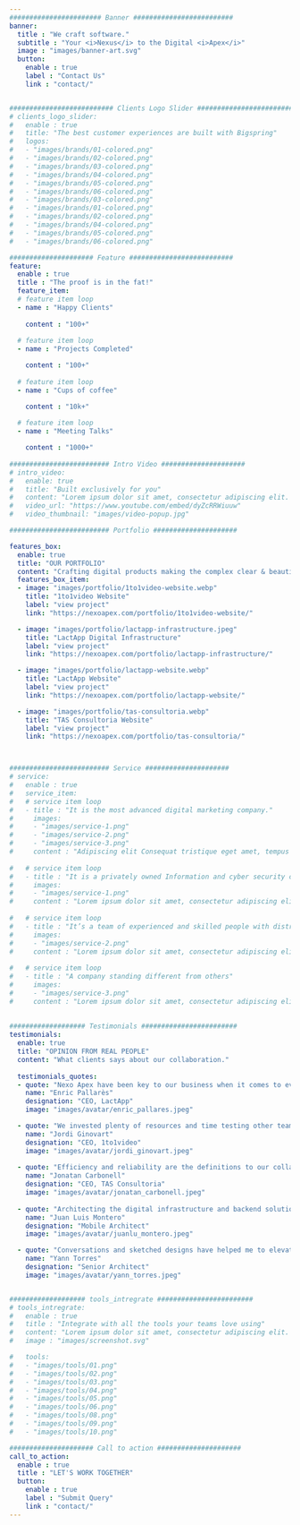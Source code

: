 ```yaml
---
####################### Banner #########################
banner:
  title : "We craft software."
  subtitle : "Your <i>Nexus</i> to the Digital <i>Apex</i>"
  image : "images/banner-art.svg"
  button:
    enable : true
    label : "Contact Us"
    link : "contact/"


########################## Clients Logo Slider #########################
# clients_logo_slider:
#   enable : true
#   title: "The best customer experiences are built with Bigspring"
#   logos:
#   - "images/brands/01-colored.png"
#   - "images/brands/02-colored.png"
#   - "images/brands/03-colored.png"
#   - "images/brands/04-colored.png"
#   - "images/brands/05-colored.png"
#   - "images/brands/06-colored.png"
#   - "images/brands/03-colored.png"
#   - "images/brands/01-colored.png"
#   - "images/brands/02-colored.png"
#   - "images/brands/04-colored.png"
#   - "images/brands/05-colored.png"
#   - "images/brands/06-colored.png"

##################### Feature ##########################
feature:
  enable : true
  title : "The proof is in the fat!"
  feature_item:
  # feature item loop
  - name : "Happy Clients"
   
    content : "100+"
    
  # feature item loop
  - name : "Projects Completed"

    content : "100+"
    
  # feature item loop
  - name : "Cups of coffee"

    content : "10k+"
    
  # feature item loop
  - name : "Meeting Talks"

    content : "1000+"
     
######################### Intro Video #####################
# intro_video:
#   enable: true
#   title: "Built exclusively for you"
#   content: "Lorem ipsum dolor sit amet, consectetur adipiscing elit. Morbi egestas Werat viverra id et aliquet. vulputate egestas sollicitudin."
#   video_url: "https://www.youtube.com/embed/dyZcRRWiuuw"
#   video_thumbnail: "images/video-popup.jpg"

######################### Portfolio #####################

features_box:
  enable: true
  title: "OUR PORTFOLIO"
  content: "Crafting digital products making the complex clear & beautiful."
  features_box_item:
  - image: "images/portfolio/1to1video-website.webp"
    title: "1to1video Website"
    label: "view project"
    link: "https://nexoapex.com/portfolio/1to1video-website/"

  - image: "images/portfolio/lactapp-infrastructure.jpeg"
    title: "LactApp Digital Infrastructure"
    label: "view project"
    link: "https://nexoapex.com/portfolio/lactapp-infrastructure/"

  - image: "images/portfolio/lactapp-website.webp"
    title: "LactApp Website"
    label: "view project"
    link: "https://nexoapex.com/portfolio/lactapp-website/"

  - image: "images/portfolio/tas-consultoria.webp"
    title: "TAS Consultoria Website"
    label: "view project"
    link: "https://nexoapex.com/portfolio/tas-consultoria/"



######################### Service #####################
# service:
#   enable : true
#   service_item:
#   # service item loop
#   - title : "It is the most advanced digital marketing company."
#     images:
#     - "images/service-1.png"
#     - "images/service-2.png"
#     - "images/service-3.png"
#     content : "Adipiscing elit Consequat tristique eget amet, tempus eu at consecttur. Leo facilisi nunc viverra tellus. Ac laoreet sit vel consquat. consectetur adipiscing elit. Consequat tristique eget amet, tempus eu at consecttur. Leo facilisi nunc viverra tellus. Ac laoreet sit vel consquat."
      
#   # service item loop
#   - title : "It is a privately owned Information and cyber security company"
#     images:
#     - "images/service-1.png"
#     content : "Lorem ipsum dolor sit amet, consectetur adipiscing elit. Consequat tristique eget amet, tempus eu at consecttur. Leo facilisi nunc viverra tellus. Ac laoreet sit vel consquat. consectetur adipiscing elit. Consequat tristique eget amet, tempus eu at consecttur. Leo facilisi nunc viverra tellus. Ac laoreet sit vel consquat."
      
#   # service item loop
#   - title : "It’s a team of experienced and skilled people with distributions"
#     images:
#     - "images/service-2.png"
#     content : "Lorem ipsum dolor sit amet, consectetur adipiscing elit. Consequat tristique eget amet, tempus eu at consecttur. Leo facilisi nunc viverra tellus. Ac laoreet sit vel consquat. consectetur adipiscing elit. Consequat tristique eget amet, tempus eu at consecttur. Leo facilisi nunc viverra tellus. Ac laoreet sit vel consquat."
      
#   # service item loop
#   - title : "A company standing different from others"
#     images:
#     - "images/service-3.png"
#     content : "Lorem ipsum dolor sit amet, consectetur adipiscing elit. Consequat tristique eget amet, tempus eu at consecttur. Leo facilisi nunc viverra tellus. Ac laoreet sit vel consquat. consectetur adipiscing elit. Consequat tristique eget amet, tempus eu at consecttur. Leo facilisi nunc viverra tellus. Ac laoreet sit vel consquat."
       
       
################### Testimonials ########################
testimonials:
  enable: true
  title: "OPINION FROM REAL PEOPLE"
  content: "What clients says about our collaboration."
  
  testimonials_quotes:
  - quote: "Nexo Apex have been key to our business when it comes to evolve our digital strategy and become a first-tech and cloud-native company."
    name: "Enric Pallarès"
    designation: "CEO, LactApp"
    image: "images/avatar/enric_pallares.jpeg"

  - quote: "We invested plenty of resources and time testing other teams, freelancers, outsource companies and approaches. Nexo Apex have helped us tremendously."
    name: "Jordi Ginovart"
    designation: "CEO, 1to1video"
    image: "images/avatar/jordi_ginovart.jpeg"
       
  - quote: "Efficiency and reliability are the definitions to our collaboration with Nexo Apex. Terrific and fruitful work the one they have driven."
    name: "Jonatan Carbonell"
    designation: "CEO, TAS Consultoria"
    image: "images/avatar/jonatan_carbonell.jpeg"
    
  - quote: "Architecting the digital infrastructure and backend solution for my apps has been key to the success of the businesses I am involved with. Fruitful collaboration."
    name: "Juan Luis Montero"
    designation: "Mobile Architect"
    image: "images/avatar/juanlu_montero.jpeg" 

  - quote: "Conversations and sketched designs have helped me to elevate my digital solutions as well as learn through the process. Looking forward to collaborate again."
    name: "Yann Torres"
    designation: "Senior Architect"
    image: "images/avatar/yann_torres.jpeg"


################### tools_intregrate ########################
# tools_intregrate:
#   enable : true
#   title : "Integrate with all the tools your teams love using"
#   content: "Lorem ipsum dolor sit amet, consectetur adipiscing elit. Morbi egestas Werat viverra id et aliquet. vulputate egestas sollicitudin."
#   image : "images/screenshot.svg"

#   tools:
#   - "images/tools/01.png"
#   - "images/tools/02.png"
#   - "images/tools/03.png"
#   - "images/tools/04.png"
#   - "images/tools/05.png"
#   - "images/tools/06.png"
#   - "images/tools/08.png"
#   - "images/tools/09.png"
#   - "images/tools/10.png"

##################### Call to action #####################
call_to_action:
  enable : true
  title : "LET'S WORK TOGETHER"
  button:
    enable : true
    label : "Submit Query"
    link : "contact/"
---
```

